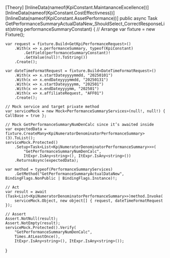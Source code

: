 [Theory]
[InlineData(nameof(KpiConstant.MaintananceExcellence))]
[InlineData(nameof(KpiConstant.CostEffectivness))]
[InlineData(nameof(KpiConstant.AssetPerformance))]
public async Task GetPerformanceSummaryActualDataNew_ShouldSelect_CorrectResponseList(string performanceSummaryConstant)
{
    // Arrange
    var fixture = new Fixture();

    var request = fixture.Build<GetKpiPerformanceRequest>()
        .With(x => x.performanceSummary, typeof(KpiConstant)
            .GetField(performanceSummaryConstant)!
            .GetValue(null)!.ToString())
        .Create();

    var dateTimeFormatRequest = fixture.Build<DateTimeFormatRequest>()
        .With(x => x.startDateyyyymmdd, "20250101")
        .With(x => x.endDateyyyymmdd, "20250131")
        .With(x => x.startDateyyyymm, "202501")
        .With(x => x.endDateyyyymm, "202501")
        .With(x => x.affiliateRequest, "AFF01")
        .Create();

    // Mock service and target private method
    var serviceMock = new Mock<PerformanceSummaryServices>(null!, null!) { CallBase = true };

    // Mock GetPerformanceSummaryNumDenCalc since it’s awaited inside
    var expectedData = fixture.CreateMany<KpiNumeratorDenominatorPerformanceSummary>(3).ToList();
    serviceMock.Protected()
        .Setup<Task<List<KpiNumeratorDenominatorPerformanceSummary>>>(
            "GetPerformanceSummaryNumDenCalc", 
            ItExpr.IsAny<string>(), ItExpr.IsAny<string>())
        .ReturnsAsync(expectedData);

    var method = typeof(PerformanceSummaryServices)
        .GetMethod("GetPerformanceSummaryActualDataNew", BindingFlags.NonPublic | BindingFlags.Instance)!;

    // Act
    var result = await (Task<List<KpiNumeratorDenominatorPerformanceSummary>>)method.Invoke(
        serviceMock.Object, new object[] { request, dateTimeFormatRequest });

    // Assert
    Assert.NotNull(result);
    Assert.NotEmpty(result);
    serviceMock.Protected().Verify(
        "GetPerformanceSummaryNumDenCalc",
        Times.AtLeastOnce(),
        ItExpr.IsAny<string>(), ItExpr.IsAny<string>());
}
